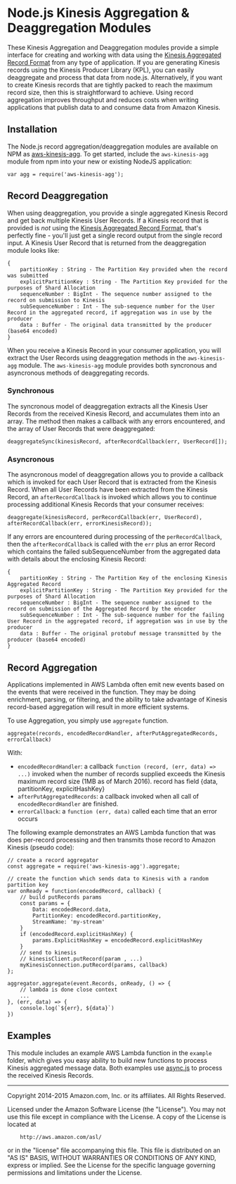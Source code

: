 # Node.js Kinesis Aggregation & Deaggregation Modules

These Kinesis Aggregation and Deaggregation modules provide a simple interface for creating and working with data using the [Kinesis Aggregated Record Format](https://github.com/awslabs/amazon-kinesis-producer/blob/master/aggregation-format.md) from any type of application. If you are generating Kinesis records using the Kinesis Producer Library (KPL), you can easily deaggregate and process that data from node.js. Alternatively, if you want to create Kinesis records that are tightly packed to reach the maximum record size, then this is straightforward to achieve. Using record aggregation improves throughput and reduces costs when writing applications that publish data to and consume data from Amazon Kinesis.

## Installation

The Node.js record aggregation/deaggregation modules are available on NPM as [aws-kinesis-agg](https://www.npmjs.com/package/aws-kinesis-agg).  To get started, include the `aws-kinesis-agg` module from npm into your new or existing NodeJS application:

```
var agg = require('aws-kinesis-agg');
```

## Record Deaggregation

When using deaggregation, you provide a single aggregated Kinesis Record and get back multiple Kinesis User Records. If a Kinesis record that is provided is *not* using the [Kinesis Aggregated Record Format](https://github.com/awslabs/amazon-kinesis-producer/blob/master/aggregation-format.md), that's perfectly fine - you'll just get a single record output from the single record input. A Kinesis User Record that is returned from the deaggregation module looks like:

```
{
	partitionKey : String - The Partition Key provided when the record was submitted
	explicitPartitionKey : String - The Partition Key provided for the purposes of Shard Allocation
	sequenceNumber : BigInt - The sequence number assigned to the record on submission to Kinesis
	subSequenceNumber : Int - The sub-sequence number for the User Record in the aggregated record, if aggregation was in use by the producer
	data : Buffer - The original data transmitted by the producer (base64 encoded)
}
```

When you receive a Kinesis Record in your consumer application, you will extract the User Records using deaggregation methods in the `aws-kinesis-agg` module.  The `aws-kinesis-agg` module provides both syncronous and asyncronous methods of deaggregating records.

### Synchronous

The syncronous model of deaggregation extracts all the Kinesis User Records from the received Kinesis Record, and accumulates them into an array. The method then makes a callback with any errors encountered, and the array of User Records that were deaggregated:

```
deaggregateSync(kinesisRecord, afterRecordCallback(err, UserRecord[]);
```

### Asyncronous

The asyncronous model of deaggregation allows you to provide a callback which is invoked for each User Record that is extracted from the Kinesis Record. When all User Records have been extracted from the Kinesis Record, an ```afterRecordCallback``` is invoked which allows you to continue processing additional Kinesis Records that your consumer receives:

```
deaggregate(kinesisRecord, perRecordCallback(err, UserRecord), afterRecordCallback(err, errorKinesisRecord));
```
If any errors are encountered during processing of the `perRecordCallback`, then the `afterRecordCallback` is called with the `err` plus an error Record which contains the failed subSequenceNumber from the aggregated data with details about the enclosing Kinesis Record:

```
{
	partitionKey : String - The Partition Key of the enclosing Kinesis Aggregated Record
	explicitPartitionKey : String - The Partition Key provided for the purposes of Shard Allocation
	sequenceNumber : BigInt - The sequence number assigned to the record on submission of the Aggregated Record by the encoder
	subSequenceNumber : Int - The sub-sequence number for the failing User Record in the aggregated record, if aggregation was in use by the producer
	data : Buffer - The original protobuf message transmitted by the producer (base64 encoded)
}
```

## Record Aggregation

Applications implemented in AWS Lambda often emit new events based on the events that were received in the function. They may be doing enrichment, parsing, or filtering, and the ability to take advantage of Kinesis record-based aggregation will result in more efficient systems.

To use Aggregation, you simply use `aggregate` function.

```
aggregate(records, encodedRecordHandler, afterPutAggregatedRecords, errorCallback)

```

With:
 - `encodedRecordHandler`: a callback `function (record, (err, data) => ...)` invoked when the number of records supplied exceeds the Kinesis maximum record size (1MB as of March 2016). record has field {data, partitionKey, explicitHashKey}
 - `afterPutAggregatedRecords`: a callback invoked when all call of `encodedRecordHandler` are finished.
 - `errorCallback`: a `function (err, data)` called each time that an error occurs


The following example demonstrates an AWS Lambda function that was does per-record processing and then transmits those record to Amazon Kinesis (pseudo code):

```
// create a record aggregator
const aggregate = require('aws-kinesis-agg').aggregate;

// create the function which sends data to Kinesis with a random partition key
var onReady = function(encodedRecord, callback) {
	// build putRecords params
	const params = {
		Data: encodedRecord.data,
		PartitionKey: encodedRecord.partitionKey,
		StreamName: 'my-stream'
	}
	if (encodedRecord.explicitHashKey) {
		params.ExplicitHashKey = encodedRecord.explicitHashKey
	}
	// send to kinesis
	// kinesisClient.putRecord(param , ...)
  	myKinesisConnection.putRecord(params, callback)
};

aggregator.aggregate(event.Records, onReady, () => { 
	// lambda is done close context
	...
}, (err, data) => {
    console.log(`${err}, ${data}`) 
})

```



## Examples

This module includes an example AWS Lambda function in the `example` folder, which gives you easy ability to build new functions to process Kinesis aggregated message data. Both examples use [async.js](async.js) to process the received Kinesis Records.


----

Copyright 2014-2015 Amazon.com, Inc. or its affiliates. All Rights Reserved.

Licensed under the Amazon Software License (the "License"). You may not use this file except in compliance with the License. A copy of the License is located at

        http://aws.amazon.com/asl/

or in the "license" file accompanying this file. This file is distributed on an "AS IS" BASIS, WITHOUT WARRANTIES OR CONDITIONS OF ANY KIND, express or implied. See the License for the specific language governing permissions and limitations under the License.
